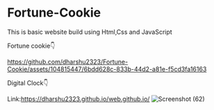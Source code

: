 # Fortune-Cookie

This is basic website build using Html,Css and JavaScript


Fortune cookie👇


https://github.com/dharshu2323/Fortune-Cookie/assets/104815447/6bdd628c-833b-44d2-a81e-f5cd3fa16163


Digital Clock👇

Link:https://dharshu2323.github.io/web.github.io/
![Screenshot (62)](https://github.com/dharshu2323/Fortune-Cookie/assets/104815447/0dea1168-4c50-4f11-bb94-9e0ee01ed55a)
